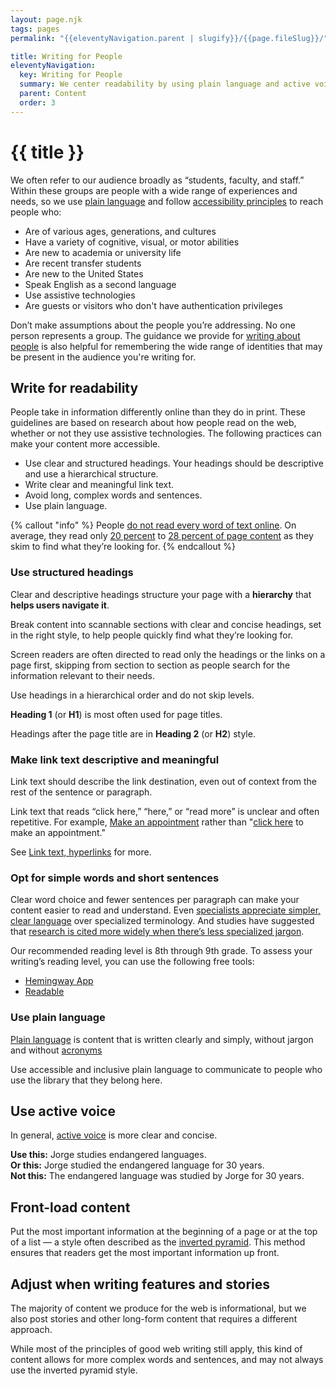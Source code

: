 ```yaml
---
layout: page.njk
tags: pages
permalink: "{{eleventyNavigation.parent | slugify}}/{{page.fileSlug}}/"

title: Writing for People
eleventyNavigation:
  key: Writing for People
  summary: We center readability by using plain language and active voice, among other strategies.
  parent: Content
  order: 3
---
```


# {{ title }}

We often refer to our audience broadly as “students, faculty, and staff.” Within these groups are people with a wide range of experiences and needs, so we use [plain language](/content/writing-for-people/#use-plain-language) and follow [accessibility principles](/foundations/accessibility-and-inclusive-design/) to reach people who:

* Are of various ages, generations, and cultures  
* Have a variety of cognitive, visual, or motor abilities
* Are new to academia or university life  
* Are recent transfer students  
* Are new to the United States
* Speak English as a second language
* Use assistive technologies
* Are guests or visitors who don't have authentication privileges

Don’t make assumptions about the people you’re addressing. No one person represents a group. The guidance we provide for [writing about people](/content/writing-about-people/) is also helpful for remembering the wide range of identities that may be present in the audience you're writing for.

## Write for readability

People take in information differently online than they do in print. These guidelines are based on research about how people read on the web, whether or not they use assistive technologies. The following practices can make your content more accessible.

* Use clear and structured headings. Your headings should be descriptive and use a hierarchical structure.  
* Write clear and meaningful link text.
* Avoid long, complex words and sentences.
* Use plain language.

{% callout "info" %}
People [do not read every word of text online](https://www.nngroup.com/articles/how-users-read-on-the-web/). On average, they read only [20 percent](https://www.nngroup.com/articles/how-little-do-users-read/) to [28 percent of page content](http://www.nngroup.com/articles/website-reading/) as they skim to find what they’re looking for.
{% endcallout %}

### Use structured headings

Clear and descriptive headings structure your page with a **hierarchy** that **helps users navigate it**.

Break content into scannable sections with clear and concise headings, set in the right style, to help people quickly find what they’re looking for.

Screen readers are often directed to read only the headings or the links on a page first, skipping from section to section as people search for the information relevant to their needs.

Use headings in a hierarchical order and do not skip levels.

**Heading 1** (or **H1**) is most often used for page titles.

Headings after the page title are in **Heading 2** (or **H2**) style.  

### Make link text descriptive and meaningful

Link text should describe the link destination, even out of context from the rest of the sentence or paragraph.

Link text that reads “click here,” “here,” or “read more” is unclear and often repetitive. For example, [Make an appointment](https://umich.libcal.com/appointments/rwelzenb) rather than "[click here](https://umich.libcal.com/appointments/rwelzenb) to make an appointment."

See [Link text, hyperlinks](/content/grammar-and-style/#link-text-hyperlinks) for more.

### Opt for simple words and short sentences

Clear word choice and fewer sentences per paragraph can make your content easier to read and understand. Even [specialists appreciate simpler, clear language](https://www.gov.uk/guidance/content-design/writing-for-gov-uk) over specialized terminology. And studies have suggested that [research is cited more widely when there’s less specialized jargon](https://www.nytimes.com/2021/04/09/science/science-jargon-caves.html).

Our recommended reading level is 8th through 9th grade. To assess your writing’s reading level, you can use the following free tools:

* [Hemingway App](https://hemingwayapp.com/)  
* [Readable](https://readable.com/)

### Use plain language

[Plain language](https://readabilityguidelines.co.uk/clear-language/plain-english/) is content that is written clearly and simply, without jargon and without [acronyms](/content/grammar-and-style/#acronyms-and-abbreviations)

Use accessible and inclusive plain language to communicate to people who use the library that they belong here.

## Use active voice

In general, [active voice](https://www.grammarly.com/blog/active-vs-passive-voice/) is more clear and concise.

**Use this:** Jorge studies endangered languages.  
**Or this:** Jorge studied the endangered language for 30 years.  
**Not this:** The endangered language was studied by Jorge for 30 years.

## Front-load content

Put the most important information at the beginning of a page or at the top of a list — a style often described as the [inverted pyramid](https://en.wikipedia.org/wiki/Inverted_pyramid_\(journalism\)). This method ensures that readers get the most important information up front.

## Adjust when writing features and stories

The majority of content we produce for the web is informational, but we also post stories and other long-form content that requires a different approach.

While most of the principles of good web writing still apply, this kind of content allows for more complex words and sentences, and may not always use the inverted pyramid style.
